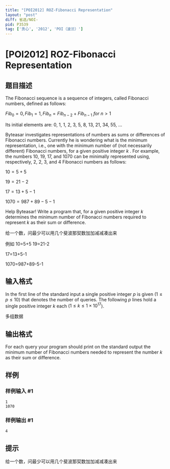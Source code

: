 ```yaml
---
title: "[POI2012] ROZ-Fibonacci Representation"
layout: "post"
diff: 省选/NOI-
pid: P3539
tag: ['贪心', '2012', 'POI（波兰）']
---
```

# [POI2012] ROZ-Fibonacci Representation
## 题目描述

The Fibonacci sequence is a sequence of integers, called Fibonacci numbers, defined as follows:

$Fib_{0}=0,Fib_{1}=1,Fib_{n}=Fib_{n-2}+Fib_{n-1}\ for\ n>1$

Its initial elements are: 0, 1, 1, 2, 3, 5, 8, 13, 21, 34, 55, ...

Byteasar investigates representations of numbers as sums or differences of Fibonacci numbers. Currently he is wondering what is the minimum representation, i.e., one with the minimum number of (not necessarily different) Fibonacci numbers, for a given positive integer $k$ . For example, the numbers 10, 19, 17, and 1070 can be minimally represented using, respectively, 2, 2, 3, and 4 Fibonacci numbers as follows:

$10=5+5$

$19=21-2$

$17=13+5-1$

$1070=987+89-5-1$

Help Byteasar! Write a program that, for a given positive integer $k$ determines the minimum number of Fibonacci numbers required to represent $k$ as their sum or difference.

给一个数，问最少可以用几个斐波那契数加加减减凑出来

例如
10=5+5
19=21-2

17=13+5-1

1070=987+89-5-1

## 输入格式

In the first line of the standard input a single positive integer $p$ is given ($1\le p\le 10$) that denotes the number of queries. The following $p$ lines hold a single positive integer $k$ each ($1\le k\le 1\times 10^{17}$).

多组数据

## 输出格式

For each query your program should print on the standard output the minimum number of Fibonacci numbers needed to represent the number $k$ as their sum or difference.

## 样例

### 样例输入 #1
```
1
1070
```
### 样例输出 #1
```
4
```
## 提示

给一个数，问最少可以用几个斐波那契数加加减减凑出来

